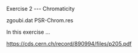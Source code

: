 Exercise 2 --- Chromaticity

zgoubi.dat
PSR-Chrom.res

In this exercise ...

https://cds.cern.ch/record/890994/files/p205.pdf
